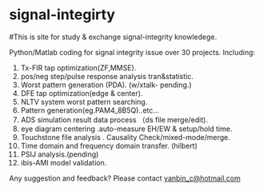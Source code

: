 # signal-integirty

#This is site for study & exchange signal-integrity knowledege.


Python/Matlab coding for signal integrity issue over 30 projects.
Including:

1. Tx-FIR tap optimization(ZF,MMSE).
2. pos/neg step/pulse response analysis tran&statistic.
3. Worst pattern generation (PDA). (w/xtalk- pending.)
4. DFE tap optimization(edge & center).
5. NLTV system worst pattern searching.
6. Pattern generation(eg.PAM4_8B5Q)..etc...
7. ADS simulation result data process （ds file merge/edit).
8. eye diagram centering .auto-measure EH/EW & setup/hold time.
9. Touchstone file analysis . Causality Check/mixed-mode/merge.
10. Time domain and frequency domain transfer. (hilbert)
11. PSIJ analysis.(pending)
12. ibis-AMI model validation.

Any suggestion and feedback? 
Please contact yanbin_c@hotmail.com
